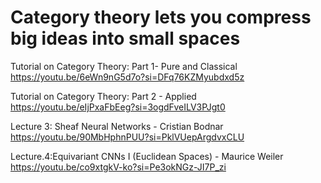 # Category theory lets you compress big ideas into small spaces

Tutorial on Category Theory: Part 1- Pure and Classical  <br>
https://youtu.be/6eWn9nG5d7o?si=DFq76KZMyubdxd5z

Tutorial on Category Theory: Part 2 - Applied  <br>
https://youtu.be/eIjPxaFbEeg?si=3ogdFveILV3PJgt0

Lecture 3: Sheaf Neural Networks - Cristian Bodnar  <br>
https://youtu.be/90MbHphnPUU?si=PklVUepArgdvxCLU

Lecture.4:Equivariant CNNs I (Euclidean Spaces) - Maurice Weiler  <br>
https://youtu.be/co9xtgkV-ko?si=Pe3okNGz-JI7P_zi
